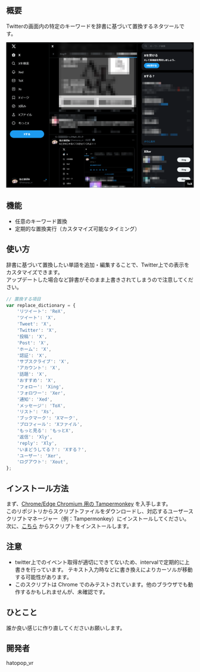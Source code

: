 ## 概要
Twitterの画面内の特定のキーワードを辞書に基づいて置換するネタツールです。  

![image](images/image_001.png)

## 機能
- 任意のキーワード置換
- 定期的な置換実行（カスタマイズ可能なタイミング）

## 使い方
辞書に基づいて置換したい単語を追加・編集することで、Twitter上での表示をカスタマイズできます。  
アップデートした場合など辞書がそのまま上書きされてしまうので注意してください。

```js
// 置換する項目
var replace_dictionary = {
    'リツイート': 'ReX',
    'ツイート': 'X',
    'Tweet': 'X',
    'Twitter': 'X',
    '投稿': 'X',
    'Post': 'X',
    'ホーム': 'X',
    '認証': 'X',
    'サブスクライブ': 'X',
    'アカウント': 'X',
    '話題': 'X',
    'おすすめ': 'X',
    'フォロー': 'Xing',
    'フォロワー': 'Xer',
    '通知': 'Xed',
    'メッセージ': 'ToX',
    'リスト': 'Xs',
    'ブックマーク': 'Xマーク',
    'プロフィール': 'Xファイル',
    'もっと見る': 'もっとX',
    '返信': 'Xly',
    'reply': 'Xly',
    'いまどうしてる？': 'Xする？',
    'ユーザー': 'Xer',
    'ログアウト': 'Xout',
};
```

## インストール方法
まず、[Chrome/Edge Chromium 用の Tampermonkey](https://chrome.google.com/webstore/detail/tampermonkey/dhdgffkkebhmkfjojejmpbldmpobfkfo) を入手します。  
このリポジトリからスクリプトファイルをダウンロードし、対応するユーザースクリプトマネージャー（例：Tampermonkey）にインストールしてください。
次に、[こちら](https://raw.githubusercontent.com/hatopopvr/x-killed-the-blue-bird/master/x-killed-the-blue-bird.user.js) からスクリプトをインストールします。

## 注意
- twitter上でのイベント取得が適切にできてないため、intervalで定期的に上書きを行っています。
  テキスト入力時などに書き換えによりカーソルが移動する可能性があります。
- このスクリプトは Chrome でのみテストされています。他のブラウザでも動作するかもしれませんが、未確認です。

## ひとこと
誰か良い感じに作り直してくださいお願いします。


## 開発者
hatopop_vr
